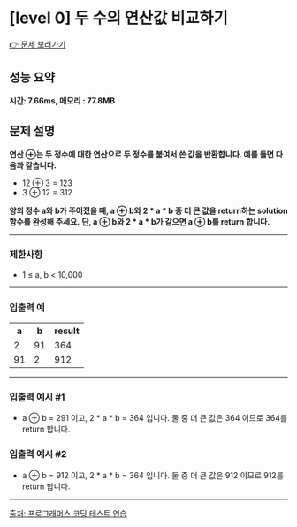 <h1>[level 0] 두 수의 연산값 비교하기</h1>

<a href="https://school.programmers.co.kr/learn/courses/30/lessons/181938">👉 문제 보러가기</a>

<h2>성능 요약</h2>
<b>시간: 7.66ms, 메모리 : 77.8MB</b>

<h2>문제 설명</h2>
<b>연산 ⊕는 두 정수에 대한 연산으로 두 정수를 붙여서 쓴 값을 반환합니다. 예를 들면 다음과 같습니다.</b><br>
<ul>
    <li>12 ⊕ 3 = 123</li>
    <li>3 ⊕ 12 = 312</li>

</ul>
<b>양의 정수 a와 b가 주어졌을 때, a ⊕ b와 2 * a * b 중 더 큰 값을 return하는 solution 함수를 완성해 주세요.</b>
<b>단, a ⊕ b와 2 * a * b가 같으면 a ⊕ b를 return 합니다.</b>

<hr>

<h3>제한사항</h3>
<ul>
    <li>1 ≤ a, b < 10,000</li>
</ul>

<hr>

<h3>입출력 예</h3>
<table>
    <tr>
        <th>a</th>
        <th>b</th>
        <th>result</th>
    </tr>
    <tr>
        <td>2</td>
        <td>91</td>
        <td>364</td>
    </tr>
    <tr>
        <td>91</td>
        <td>2</td>
        <td>912</td>
    </tr>
</table>

<hr>

<h3>입출력 예시 #1</h3>
<ul>
    <li>a ⊕ b = 291 이고, 2 * a * b = 364 입니다. 둘 중 더 큰 값은 364 이므로 364를 return 합니다.</li>
</ul>

<h3>입출력 예시 #2</h3>
<ul>
    <li>a ⊕ b = 912 이고, 2 * a * b = 364 입니다. 둘 중 더 큰 값은 912 이므로 912를 return 합니다.</li>
</ul>

<hr>

<a href="https://school.programmers.co.kr/">출처: 프로그래머스 코딩 테스트 연습 </a>